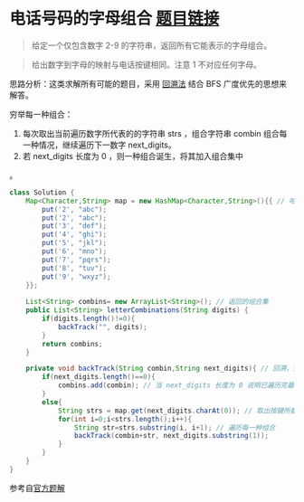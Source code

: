 ﻿#  电话号码的字母组合 [题目链接](https://leetcode-cn.com/problems/letter-combinations-of-a-phone-number/submissions/)
>给定一个仅包含数字 2-9 的字符串，返回所有它能表示的字母组合。

>给出数字到字母的映射与电话按键相同。注意 1 不对应任何字母。

思路分析：这类求解所有可能的题目，采用 [回溯法](https://baike.baidu.com/item/%E5%9B%9E%E6%BA%AF%E6%B3%95/86074?fr=aladdin) 结合 BFS 广度优先的思想来解答。

穷举每一种组合：

 1. 每次取出当前遍历数字所代表的的字符串 strs ，组合字符串 combin 组合每一种情况，继续遍历下一数字 next_digits。
 2. 若 next_digits 长度为 0 ，则一种组合诞生，将其加入组合集中

。

```java
class Solution {
    Map<Character,String> map = new HashMap<Character,String>(){{ // 哈希表——存储键盘按键所对应的字符串
        put('2', "abc");
        put('2', "abc");
        put('3', "def");
        put('4', "ghi");
        put('5', "jkl");
        put('6', "mno");
        put('7', "pqrs");
        put('8', "tuv");
        put('9', "wxyz");
    }};
    
    List<String> combins= new ArrayList<String>(); // 返回的组合集
    public List<String> letterCombinations(String digits) {
        if(digits.length()!=0){
            backTrack("", digits);
        }
        return combins;
    }

    private void backTrack(String combin,String next_digits){ // 回溯，穷举所有组合
        if(next_digits.length()==0){
            combins.add(combin); // 当 next_digits 长度为 0 说明已遍历完最后一个按键数
        }
        else{
            String strs = map.get(next_digits.charAt(0)); // 取出按键所能表示的字符串
            for(int i=0;i<strs.length();i++){
                String str=strs.substring(i, i+1); // 遍历每一种组合
                backTrack(combin+str, next_digits.substring(1));
            }
        }
    }
}
```
参考自[官方题解](https://leetcode-cn.com/problems/letter-combinations-of-a-phone-number/solution/dian-hua-hao-ma-de-zi-mu-zu-he-by-leetcode/)

